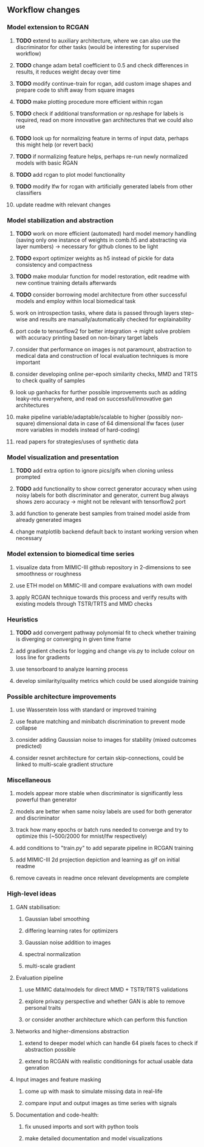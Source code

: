 Workflow changes
----------------

### Model extension to RCGAN

1.  **TODO** extend to auxiliary architecture, where we can
    also use the discriminator for other tasks (would be interesting for
    supervised workflow)

2.  **TODO** change adam beta1 coefficient to 0.5 and check
    differences in results, it reduces weight decay over time

3.  **TODO** modify continue-train for rcgan, add custom
    image shapes and prepare code to shift away from square images

4.  **TODO** make plotting procedure more efficient within
    rcgan

5.  **TODO** check if additional transformation or np.reshape
    for labels is required, read on more innovative gan architectures
    that we could also use

6.  **TODO** look up for normalizing feature in terms of
    input data, perhaps this might help (or revert back)

7.  **TODO** if normalizing feature helps, perhaps re-run
    newly normalized models with basic RGAN

8.  **TODO** add rcgan to plot model functionality

9.  **TODO** modify lfw for rcgan with artificially generated
    labels from other classifiers

10. update readme with relevant changes

### Model stabilization and abstraction

1.  **TODO** work on more efficient (automated) hard model
    memory handling (saving only one instance of weights in comb.h5 and
    abstracting via layer numbers) -\> necessary for github clones to be
    light

2.  **TODO** export optimizer weights as h5 instead of pickle
    for data consistency and compactness

3.  **TODO** make modular function for model restoration,
    edit readme with new continue training details afterwards

4.  **TODO** consider borrowing model architecture from other
    successful models and employ within local biomedical task

5.  work on introspection tasks, where data is passed through layers
    step-wise and results are manually/automatically checked for
    explainability

6.  port code to tensorflow2 for better integration -\> might solve
    problem with accuracy printing based on non-binary target labels

7.  consider that performance on images is not paramount, abstraction to
    medical data and construction of local evaluation techniques is more
    important

8.  consider developing online per-epoch similarity checks, MMD and TRTS
    to check quality of samples

9.  look up ganhacks for further possible improvements such as adding
    leaky-relu everywhere, and read on successful/innovative gan
    architectures

10. make pipeline variable/adaptable/scalable to higher (possibly
    non-square) dimensional data in case of 64 dimensional lfw faces
    (user more variables in models instead of hard-coding)

11. read papers for strategies/uses of synthetic data

### Model visualization and presentation

1.  **TODO** add extra option to ignore pics/gifs when
    cloning unless prompted

2.  **TODO** add functionality to show correct generator
    accuracy when using noisy labels for both discriminator and
    generator, current bug always shows zero accuracy -\> might not be
    relevant with tensorflow2 port

3.  add function to generate best samples from trained model aside from
    already generated images

4.  change matplotlib backend default back to instant working version
    when necessary

### Model extension to biomedical time series

1.  visualize data from MIMIC-III github repository in 2-dimensions to
    see smoothness or roughness

2.  use ETH model on MIMIC-III and compare evaluations with own model

3.  apply RCGAN technique towards this process and verify results with
    existing models through TSTR/TRTS and MMD checks

### Heuristics

1.  **TODO** add convergent pathway polynomial fit to check
    whether training is diverging or converging in given time frame

2.  add gradient checks for logging and change vis.py to include colour
    on loss line for gradients

3.  use tensorboard to analyze learning process

4.  develop similarity/quality metrics which could be used alongside
    training

### Possible architecture improvements

1.  use Wasserstein loss with standard or improved training

2.  use feature matching and minibatch discrimination to prevent mode
    collapse

3.  consider adding Gaussian noise to images for stability (mixed
    outcomes predicted)

4.  consider resnet architecture for certain skip-connections, could be
    linked to multi-scale gradient structure

### Miscellaneous

1.  models appear more stable when discriminator is significantly less
    powerful than generator

2.  models are better when same noisy labels are used for both generator
    and discriminator

3.  track how many epochs or batch runs needed to converge and try to
    optimize this (\~500/2000 for mnist/lfw respectively)

4.  add conditions to \"train.py\" to add separate pipeline in RCGAN
    training

5.  add MIMIC-III 2d projection depiction and learning as gif on initial
    readme

6.  remove caveats in readme once relevant developments are complete

### High-level ideas

1.  GAN stabilisation:

    1.  Gaussian label smoothing

    2.  differing learning rates for optimizers

    3.  Gaussian noise addition to images

    4.  spectral normalization

    5.  multi-scale gradient

2.  Evaluation pipeline

    1.  use MIMIC data/models for direct MMD + TSTR/TRTS validations

    2.  explore privacy perspective and whether GAN is able to remove
        personal traits

    3.  or consider another architecture which can perform this function

3.  Networks and higher-dimensions abstraction

    1.  extend to deeper model which can handle 64 pixels faces to check
        if abstraction possible

    2.  extend to RCGAN with realistic conditionings for actual usable
        data genration

4.  Input images and feature masking

    1.  come up with mask to simulate missing data in real-life

    2.  compare input and output images as time series with signals

5.  Documentation and code-health:

    1.  fix unused imports and sort with python tools

    2.  make detailed documentation and model visualizations
